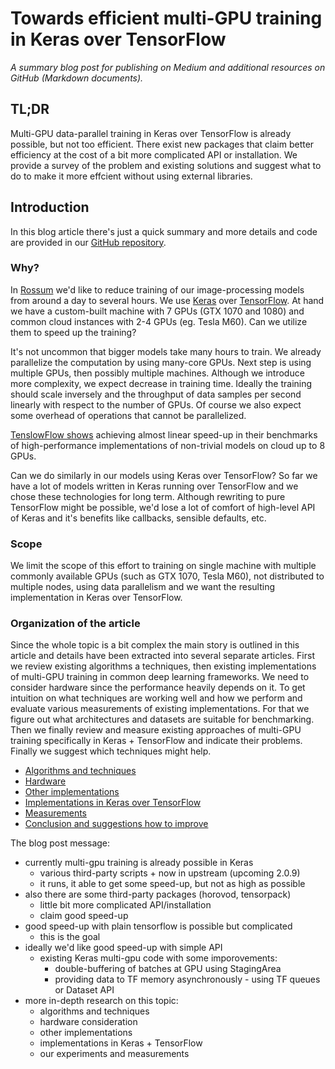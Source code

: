 # Towards efficient multi-GPU training in Keras over TensorFlow

_A summary blog post for publishing on Medium and additional resources on GitHub (Markdown documents)._

## TL;DR

Multi-GPU data-parallel training in Keras over TensorFlow is already possible, but not too efficient. There exist new packages that claim better efficiency at the cost of a bit more complicated API or installation. We provide a survey of the problem and existing solutions and suggest what to do to make it more effcient without using external libraries.

## Introduction

In this blog article there's just a quick summary and more details and code are provided in our [GitHub repository](https://github.com/rossumai/keras-multi-gpu/tree/master/blog/docs).

### Why?

In [Rossum](https://rossum.ai) we'd like to reduce training of our image-processing models from around a day to several hours. We use [Keras](https://keras.io) over [TensorFlow](https://www.tensorflow.org). At hand we have a custom-built machine with 7 GPUs (GTX 1070 and 1080) and common cloud instances with 2-4 GPUs (eg. Tesla M60). Can we utilize them to speed up the training?

It's not uncommon that bigger models take many hours to train. We already parallelize the computation by using many-core GPUs. Next step is using multiple GPUs, then possibly multiple machines. Although we introduce more complexity, we expect decrease in training time. Ideally the training should scale inversely and the throughput of data samples per second linearly with respect to the number of GPUs. Of course we also expect some overhead of operations that cannot be parallelized.

[TenslowFlow shows](https://www.tensorflow.org/performance/benchmarks) achieving almost linear speed-up in their benchmarks of high-performance implementations of non-trivial models on cloud up to 8 GPUs.

Can we do similarly in our models using Keras over TensorFlow? So far we have a lot of models written in Keras running over TensorFlow and we chose these technologies for long term. Although rewriting to pure TensorFlow might be possible, we'd lose a lot of comfort of high-level API of Keras and it's benefits like callbacks, sensible defaults, etc.

### Scope

We limit the scope of this effort to training on single machine with multiple commonly available GPUs (such as GTX 1070, Tesla M60), not distributed to multiple nodes, using data parallelism and we want the resulting implementation in Keras over TensorFlow.

### Organization of the article

Since the whole topic is a bit complex the main story is outlined in this article and details have been extracted into several separate articles. First we review existing algorithms a techniques, then existing implementations of multi-GPU training in common deep learning frameworks. We need to consider hardware since the performance heavily depends on it. To get intuition on what techniques are working well and how we perform and evaluate various measurements of existing implementations. For that we figure out what architectures and datasets are suitable for benchmarking. Then we finally review and measure existing approaches of multi-GPU training specifically in Keras + TensorFlow and indicate their problems. Finally we suggest which techniques might help.

- [Algorithms and techniques](algorithms-and-techniques.md)
- [Hardware](hardware.md)
- [Other implementations](other-implementations.md)
- [Implementations in Keras over TensorFlow](keras-tensorflow.md)
- [Measurements](measurements.md)
- [Conclusion and suggestions how to improve](conclusion.md)

The blog post message:

- currently multi-gpu training is already possible in Keras
    - various third-party scripts + now in upstream (upcoming 2.0.9)
    - it runs, it able to get some speed-up, but not as high as possible
- also there are some third-party packages (horovod, tensorpack)
    - little bit more complicated API/installation
    - claim good speed-up
- good speed-up with plain tensorflow is possible but complicated
    - this is the goal
- ideally we'd like good speed-up with simple API
    - existing Keras multi-gpu code with some imporovements:
        - double-buffering of batches at GPU using StagingArea
        - providing data to TF memory asynchronously - using TF queues or Dataset API
- more in-depth research on this topic:
  - algorithms and techniques
  - hardware consideration
  - other implementations
  - implementations in Keras + TensorFlow
  - our experiments and measurements
